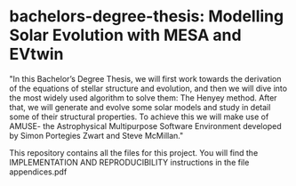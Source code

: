 # bachelors-degree-thesis: Modelling Solar Evolution with MESA and EVtwin

"In this Bachelor’s Degree Thesis, we will first work towards the derivation of the equations of stellar structure and evolution, and then we will dive into the most widely used
algorithm to solve them: The Henyey method.
After that, we will generate and evolve some solar models and study in detail some of
their structural properties. To achieve this we will make use of AMUSE- the Astrophysical Multipurpose Software Environment developed by Simon Portegies Zwart and Steve
McMillan."

This repository contains all the files for this project. 
You will find the IMPLEMENTATION AND REPRODUCIBILITY instructions in the file appendices.pdf
